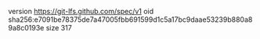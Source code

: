 version https://git-lfs.github.com/spec/v1
oid sha256:e7091be78375de7a47005fbb691599d1c5a17bc9daae53239b880a89a8c0193e
size 317
